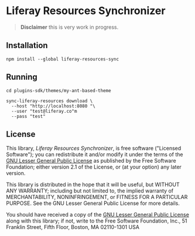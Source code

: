 Liferay Resources Synchronizer
==============================

> **Disclaimer** this is very work in progress.

Installation
------------

    npm install --global liferay-resources-sync


Running
-------

    cd plugins-sdk/themes/my-ant-based-theme

    sync-liferay-resources download \
      --host "http://localhost:8080 "\
      --user "test@liferay.co"m
      --pass "test"


License
-------

This library, *Liferay Resources Synchronizer*, is free software ("Licensed Software"); you can
redistribute it and/or modify it under the terms of the [GNU Lesser General
Public License](http://www.gnu.org/licenses/lgpl-2.1.html) as published by the
Free Software Foundation; either version 2.1 of the License, or (at your
option) any later version.

This library is distributed in the hope that it will be useful, but WITHOUT ANY
WARRANTY; including but not limited to, the implied warranty of MERCHANTABILITY,
NONINFRINGEMENT, or FITNESS FOR A PARTICULAR PURPOSE. See the GNU Lesser General
Public License for more details.

You should have received a copy of the [GNU Lesser General Public
License](http://www.gnu.org/licenses/lgpl-2.1.html) along with this library; if
not, write to the Free Software Foundation, Inc., 51 Franklin Street, Fifth
Floor, Boston, MA 02110-1301 USA
